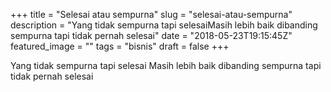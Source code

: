 +++
title = "Selesai atau sempurna"
slug = "selesai-atau-sempurna"
description = "Yang tidak sempurna tapi selesaiMasih lebih baik dibanding sempurna tapi tidak pernah selesai"
date = "2018-05-23T19:15:45Z"
featured_image = ""
tags = "bisnis"
draft = false
+++ 
 
Yang tidak sempurna tapi selesai
Masih lebih baik dibanding sempurna tapi tidak pernah selesai